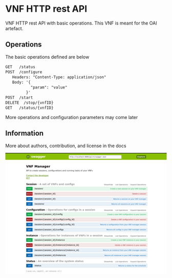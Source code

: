 # VNF HTTP rest API

VNF HTTP rest API with basic operations. This VNF is meant for the OAI artefact.

## Operations

The basic operations defined are below
 ```console
GET   /status
POST  /configure
    Headers: "Content-Type: application/json"
    Body: '{
            "param": "value"
          }'
POST  /start
DELETE  /stop/{vnfID}
GET   /status/{vnfID}
 ```

More operations and configuration parameters may come later

## Information

More about authors, contribution, and license in the docs

![api](./docs/api.png)
